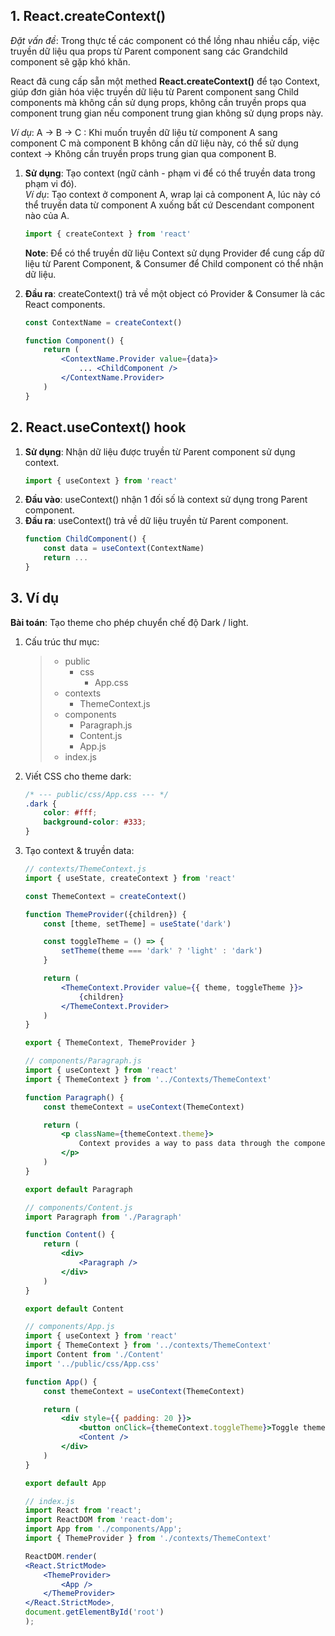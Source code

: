 ## 1. React.createContext()

*Đặt vấn đề*: Trong thực tế các component có thể lồng nhau nhiều cấp, việc truyền dữ liệu qua props từ Parent component sang các Grandchild component sẽ gặp khó khăn.  

React đã cung cấp sẵn một methed **React.createContext()** để tạo Context, giúp đơn giản hóa việc truyền dữ liệu từ Parent component sang Child components mà không cần sử dụng props, không cần truyền props qua component trung gian nếu component trung gian không sử dụng props này.  

*Ví dụ*: A -> B -> C : Khi muốn truyền dữ liệu từ component A sang component C mà component B không cần dữ liệu này, có thể sử dụng context -> Không cần truyền props trung gian qua component B.  

1. **Sử dụng**: Tạo context (ngữ cảnh - phạm vi để có thể truyền data trong phạm vi đó).  
    *Ví dụ*: Tạo context ở component A, wrap lại cả component A, lúc này có thể truyền data từ component A xuống bất cứ Descendant component nào của A.  
    ```jsx
    import { createContext } from 'react'
    ```  

    **Note**: Để có thể truyền dữ liệu Context sử dụng Provider để cung cấp dữ liệu từ Parent Component, & Consumer để Child component có thể nhận dữ liệu.  

2. **Đầu ra**: createContext() trả về một object có Provider & Consumer là các React components.  
    ```jsx
    const ContextName = createContext()

    function Component() {
        return (
            <ContextName.Provider value={data}>
                ... <ChildComponent />
            </ContextName.Provider>
        )
    }
    ```  


## 2. React.useContext() hook  

1. **Sử dụng**: Nhận dữ liệu được truyền từ Parent component sử dụng context.  
    ```jsx
    import { useContext } from 'react'
    ```
2. **Đầu vào**: useContext() nhận 1 đối số là context sử dụng trong Parent component.  
3. **Đầu ra**: useContext() trả về dữ liệu truyền từ Parent component.  
    ```jsx
    function ChildComponent() {
        const data = useContext(ContextName)
        return ...
    }
    ```


## 3. Ví dụ

**Bài toán**: Tạo theme cho phép chuyển chế độ Dark / light.  

1. Cấu trúc thư mục:  
    >- public
    >   - css  
    >       - App.css
    >- contexts
    >   - ThemeContext.js
    >- components
    >   - Paragraph.js
    >   - Content.js
    >   - App.js
    >- index.js  

2. Viết CSS cho theme dark:  
    ```css
    /* --- public/css/App.css --- */
    .dark {
        color: #fff;
        background-color: #333;
    }
    ```

3. Tạo context & truyền data:  
    ```jsx
    // contexts/ThemeContext.js
    import { useState, createContext } from 'react'

    const ThemeContext = createContext()

    function ThemeProvider({children}) {
        const [theme, setTheme] = useState('dark')

        const toggleTheme = () => {
            setTheme(theme === 'dark' ? 'light' : 'dark')
        }

        return (
            <ThemeContext.Provider value={{ theme, toggleTheme }}>
                {children}
            </ThemeContext.Provider>
        )
    }

    export { ThemeContext, ThemeProvider }

    // components/Paragraph.js
    import { useContext } from 'react'
    import { ThemeContext } from '../Contexts/ThemeContext'

    function Paragraph() {
        const themeContext = useContext(ThemeContext)

        return (
            <p className={themeContext.theme}>
                Context provides a way to pass data through the component tree without having to pass props down manually every level.
            </p>
        )
    }

    export default Paragraph

    // components/Content.js
    import Paragraph from './Paragraph'

    function Content() {
        return (
            <div>
                <Paragraph />
            </div>
        )
    }

    export default Content

    // components/App.js
    import { useContext } from 'react'
    import { ThemeContext } from '../contexts/ThemeContext'
    import Content from './Content'
    import '../public/css/App.css'

    function App() {
        const themeContext = useContext(ThemeContext)

        return (
            <div style={{ padding: 20 }}>
                <button onClick={themeContext.toggleTheme}>Toggle theme</button>
                <Content />
            </div>
        )
    }

    export default App

    // index.js
    import React from 'react';
    import ReactDOM from 'react-dom';
    import App from './components/App';
    import { ThemeProvider } from './contexts/ThemeContext'

    ReactDOM.render(
    <React.StrictMode>
        <ThemeProvider>
            <App />
        </ThemeProvider>
    </React.StrictMode>,
    document.getElementById('root')
    );
    ```